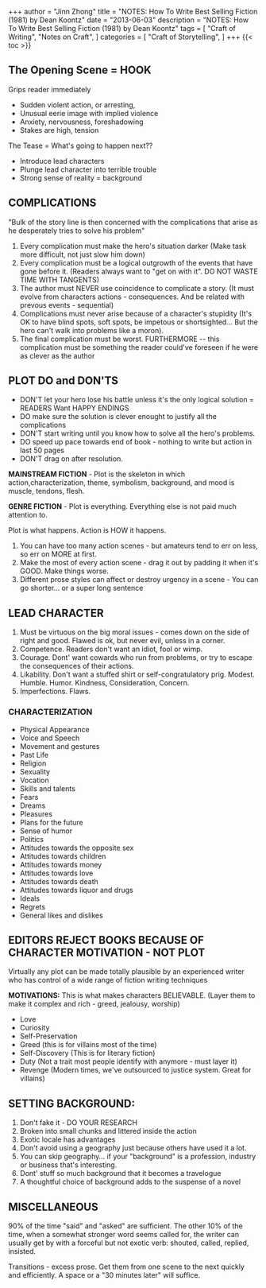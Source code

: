 +++
author = "Jinn Zhong"
title = "NOTES: How To Write Best Selling Fiction (1981) by Dean Koontz"
date = "2013-06-03"
description = "NOTES: How To Write Best Selling Fiction (1981) by Dean Koontz"
tags = [
    "Craft of Writing",
    "Notes on Craft",
]
categories = [
    "Craft of Storytelling",
]
+++
{{< toc >}}
## The Opening Scene = HOOK
Grips reader immediately 
* Sudden violent action, or arresting, 
* Unusual eerie image with implied violence
* Anxiety, nervousness, foreshadowing
* Stakes are high, tension

The Tease = What's going to happen next??
* Introduce lead characters
* Plunge lead character into terrible trouble
* Strong sense of reality = background

## COMPLICATIONS
"Bulk of the story line is then concerned with the complications
that arise as he desperately tries to solve his problem"

1. Every complication must make the hero's situation darker (Make task more difficult, not just slow him down)
2. Every complication must be a logical outgrowth of the events that have gone before it. (Readers always want to "get on with it". DO NOT WASTE TIME WITH TANGENTS)
3. The author must NEVER use coincidence to complicate a story. (It must evolve from characters actions - consequences. And be related with prevous events - sequential)
4. Complications must never arise because of a character's stupidity (It's OK to have blind spots, soft spots, be impetous or shortsighted... But the hero can't walk into problems like a moron).
5. The final complication must be worst. FURTHERMORE -- this complication must be something the reader could've foreseen if he were as clever as the author

## PLOT DO and DON'TS

* DON'T let your hero lose his battle unless it's the only logical solution = READERS Want HAPPY ENDINGS
* DO make sure the solution is clever enought to justify all the complications
* DON'T start writing until you know how to solve all the hero's problems.
* DO speed up pace towards end of book - nothing to write but action in last 50 pages
* DON'T drag on after resolution.

**MAINSTREAM FICTION** - Plot is the skeleton in which action,characterization, theme, symbolism, background, and mood is muscle, tendons, flesh.

**GENRE FICTION** - Plot is everything. Everything else is not paid much attention to.

Plot is what happens. Action is HOW it happens.

1. You can have too many action scenes - but amateurs tend to err on less, so err on MORE at first.
2. Make the most of every action scene  - drag it out by padding it when it's GOOD. Make things worse.
3. Different prose styles can affect or destroy urgency in a scene - You can go shorter… or a super long sentence

## LEAD CHARACTER
1. Must be virtuous  on the big moral issues - comes down on the side of right and good. Flawed is ok, but never evil, unless in a corner.
2. Competence. Readers don't want an idiot, fool or wimp.
3. Courage. Dont' want cowards who run from problems, or try to escape the consequences of their actions.
4. Likability. Don't want a stuffed shirt or self-congratulatory prig. Modest. Humble. Humor. Kindness, Consideration, Concern.
5. Imperfections. Flaws.

### CHARACTERIZATION
- Physical Appearance
- Voice and Speech
- Movement and gestures
- Past Life
- Religion
- Sexuality
- Vocation
- Skills and talents
- Fears
- Dreams
- Pleasures
- Plans for the future
- Sense of humor
- Politics
- Attitudes towards the opposite sex
- Attitudes towards children
- Attitudes towards money
- Attitudes towards love
- Attitudes towards death
- Attitudes towards liquor and drugs
- Ideals
- Regrets
- General likes and dislikes

## EDITORS REJECT BOOKS BECAUSE OF CHARACTER MOTIVATION - NOT PLOT
Virtually any plot can be made totally plausible by an experienced writer who has control of a wide range of fiction writing techniques

**MOTIVATIONS:** This is what makes characters BELIEVABLE. (Layer them to make it complex and rich - greed, jealousy, worship)

* Love
* Curiosity
* Self-Preservation
* Greed (this is for villains most of the time)
* Self-Discovery (This is for literary fiction)
* Duty (Not a trait most people identify with  anymore - must layer it)
* Revenge (Modern times, we've outsourced to justice system. Great for villains)

## SETTING BACKGROUND:
1. Don't fake it - DO YOUR RESEARCH
2. Broken into small chunks and littered inside the action
3. Exotic locale has advantages
4. Don't avoid using a geography just because others have used it a lot.
5. You can skip geography… if your "background" is a profession, industry or business that's interesting.
6. Dont' stuff so much background that it becomes a travelogue
7. A thoughtful choice of background adds to the suspense of a novel

## MISCELLANEOUS
90% of the time "said" and "asked" are sufficient. The other 10% of the time, when a somewhat stronger word seems called for, the writer can usually get by with a forceful but not exotic verb: shouted, called, replied, insisted.

Transitions  - excess prose. Get them from one scene to the next quickly and efficiently. A space or a "30 minutes later" will suffice.



